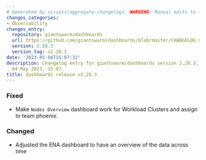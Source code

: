 ```yaml
---
# Generated by scripts/aggregate-changelogs. WARNING: Manual edits to this files will be overwritten.
changes_categories:
- Observability
changes_entry:
  repository: giantswarm/dashboards
  url: https://github.com/giantswarm/dashboards/blob/master/CHANGELOG.md#2283---2023-05-04
  version: 2.28.3
  version_tag: v2.28.3
date: '2023-05-04T15:07:32'
description: Changelog entry for giantswarm/dashboards version 2.28.3, published on
  04 May 2023, 15:07.
title: dashboards release v2.28.3
---
```


### Fixed
- Make `Nodes Overview` dashboard work for Workload Clusters and assign to team phoenix.
### Changed
- Adjusted the ENA dashboard to have an overview of the data across time
